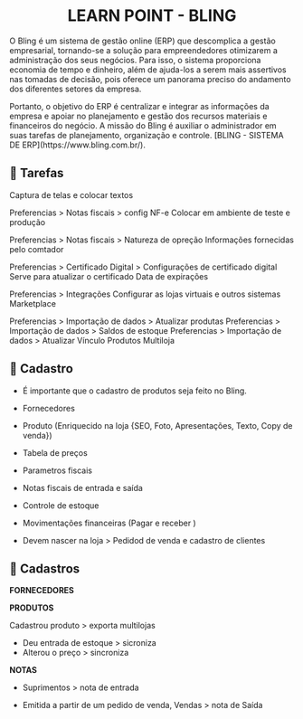 <h1 align="center">
  LEARN POINT - BLING
</h1>
<p>
O Bling é um sistema de gestão online (ERP) que descomplica a gestão empresarial, tornando-se a solução para empreendedores otimizarem a administração dos seus negócios. Para isso, o sistema proporciona economia de tempo e dinheiro, além de ajuda-los a serem mais assertivos nas tomadas de decisão, pois oferece um panorama preciso do andamento dos diferentes setores da empresa.
</p>
<p>
Portanto, o objetivo do ERP é centralizar e integrar as informações da empresa e apoiar no planejamento e gestão dos recursos materiais e financeiros do negócio. A missão do Bling é auxiliar o administrador em suas tarefas de planejamento, organização e controle.
[BLING - SISTEMA DE ERP](https://www.bling.com.br/).
</p>

## 🚀 Tarefas
Captura de telas e colocar textos

Preferencias > Notas fiscais > config NF-e
  Colocar em ambiente de teste e produção

Preferencias > Notas fiscais > Natureza de opreção
  Informações fornecidas pelo comtador

Preferencias > Certificado Digital > Configurações de certificado digital
  Serve para atualizar o certificado
  Data de expirações

Preferencias > Integrações
  Configurar as lojas virtuais e outros sistemas
  Marketplace

Preferencias > Importação de dados > Atualizar produtas
Preferencias > Importação de dados > Saldos de estoque
Preferencias > Importação de dados > Atualizar Vínculo Produtos Multiloja

## 🚀 Cadastro
- É importante que o cadastro de produtos seja feito no Bling.

- Fornecedores

- Produto 
(Enriquecido na loja {SEO, Foto, Apresentações, Texto, Copy de venda})

- Tabela de preços
- Parametros fiscais
- Notas fiscais de entrada e saída
- Controle de estoque
- Movimentações financeiras (Pagar e receber )
- Devem nascer na loja > Pedidod de venda e cadastro de clientes

## 🚀 Cadastros
**FORNECEDORES**

**PRODUTOS**

Cadastrou produto > exporta multilojas
- Deu entrada de estoque > sicroniza
- Alterou o preço > sincroniza

**NOTAS**

- Suprimentos > nota de entrada

- Emitida a partir de um pedido de venda, Vendas > nota de Saída 
